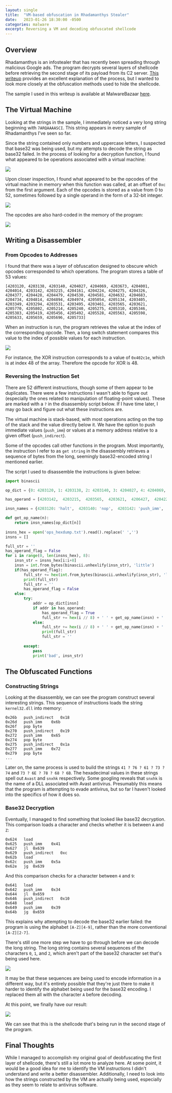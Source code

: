 ```yaml
---
layout: single
title:  "VM-based obfuscation in Rhadamanthys Stealer"
date:   2023-01-26 18:30:00 -0500
categories: malware
excerpt: Reversing a VM and decoding obfuscated shellcode
---
```


## Overview

Rhadamanthys is an infostealer that has recently been spreading through malicious Google ads. The program decrypts several layers of shellcode before retrieving the second stage of its payload from its C2 server. [This writeup](https://elis531989.medium.com/dancing-with-shellcodes-analyzing-rhadamanthys-stealer-3c4986966a88) provides an excellent explanation of the process, but I wanted to look more closely at the obfuscation methods used to hide the shellcode.

The sample I used in this writeup is available at MalwareBazaar [here](https://bazaar.abuse.ch/sample/d3308f8b8905c046fa48a7a828b1047511709ad9c7d9b7d4e67ec94083e76c39/).

## The Virtual Machine

Looking at the strings in the sample, I immediately noticed a very long string beginning with `7ARQAAAASCI`. This string appears in every sample of Rhadamanthys I've seen so far.

Since the string contained only numbers and uppercase letters, I suspected that base32 was being used, but my attempts to decode the string as base32 failed. In the process of looking for a decryption function, I found what appeared to be operations associated with a virtual machine:

![](/images/rhadamanthys/vm.png)

Upon closer inspection, I found what appeared to be the opcodes of the virtual machine in memory when this function was called, at an offset of `0xc` from the first argument. Each of the opcodes is stored as a value from 0 to 52, sometimes followed by a single operand in the form of a 32-bit integer.

![](/images/rhadamanthys/opcodes.png)

The opcodes are also hard-coded in the memory of the program:

![](/images/rhadamanthys/opcodes_struct.png)

## Writing a Disassembler

### From Opcodes to Addresses

I found that there was a layer of obfuscation designed to obscure which opcodes corresponded to which operations. The program stores a table of 53 values:

```
[4203120, 4203138, 4203140, 4204027, 4204069, 4203673, 4204001, 4204014, 4203142, 4203215, 4204161, 4204224, 4204275, 4204326, 4204377, 4204428, 4204479, 4204530, 4204581, 4204632, 4204683, 4204734, 4204814, 4204894, 4204974, 4205054, 4205134, 4203405, 4203349, 4203294, 4203531, 4203495, 4203461, 4203565, 4203621, 4205770, 4205802, 4205214, 4205240, 4205275, 4205310, 4205346, 4205383, 4205419, 4205456, 4205492, 4205528, 4205563, 4205598, 4205633, 4205659, 4205696, 4205733]
```

When an instruction is run, the program retrieves the value at the index of the corresponding opcode. Then, a long switch statement compares this value to the index of possible values for each instruction.

![](/images/rhadamanthys/vm_xor.png)

For instance, the XOR instruction corresponds to a value of `0x402c1e`, which is at index 48 of the array. Therefore the opcode for XOR is 48.

### Reversing the Instruction Set

There are 52 different instructions, though some of them appear to be duplicates. There were a few instructions I wasn't able to figure out (especially the ones related to manipulation of floating-point values). These are marked with a `?` in the disassembly script below. If I have time later, I may go back and figure out what these instructions are.

The virtual machine is stack-based, with most operations acting on the top of the stack and the value directly below it. We have the option to push immediate values (`push_imm`) or values at a memory address relative to a given offset (`push_indirect`).

Some of the opcodes call other functions in the program. Most importantly, the instruction I refer to as `get string` in the disassembly retrieves a sequence of bytes from the long, seemingly base32-encoded string I mentioned earlier.

The script I used to disassemble the instructions is given below:

```python
import binascii

op_dict = {0: 4203120, 1: 4203138, 2: 4203140, 3: 4204027, 4: 4204069, 5: 4203673, 6: 4204001, 7: 4204014, 8: 4203142, 9: 4203215, 10: 4204161, 11: 4204224, 12: 4204275, 13: 4204326, 14: 4204377, 15: 4204428, 16: 4204479, 17: 4204530, 18: 4204581, 19: 4204632, 20: 4204683, 21: 4204734, 22: 4204814, 23: 4204894, 24: 4204974, 25: 4205054, 26: 4205134, 27: 4203405, 28: 4203349, 29: 4203294, 30: 4203531, 31: 4203495, 32: 4203461, 33: 4203565, 34: 4203621, 35: 4205770, 36: 4205802, 37: 4205214, 38: 4205240, 39: 4205275, 40: 4205310, 41: 4205346, 42: 4205383, 43: 4205419, 44: 4205456, 45: 4205492, 46: 4205528, 47: 4205563, 48: 4205598, 49: 4205633, 50: 4205659, 51: 4205696, 52: 4205733}

has_operand = [4203142,  4203215,  4203565,  4203621,  4206427,  4204224,  4204275,  4204326,  4204377,  4204428,  4204479,  4204530,  4204581,  4204632,  4204683,  4204734,  4204814,  4204894,  4204974,  4205054,  4205134, 4204069, 4204027]

insn_names = {4203120: 'halt',  4203140: 'nop',  4203142: 'push_imm',  4203215: 'push_indirect',  4203294: 'load',  4203349: 'load',  4203405: 'load',  4203495: 'pop word',  4203461: 'pop dword',  4203531: 'pop byte',  4203565: 'pop_indirect',  4204101: 'call sub_402e1d',  4203673: 'get string',  4204001: '?',  4204014: 'pop',  4204027: '?',  4204069: '?',  4204161: '?',  4204224: 'jeq',  4204275: 'jne',  4204326: 'jl',  4204377: 'jle',  4204428: 'jg',  4204479: 'jge',  4204530: 'jl',  4204581: 'jle',  4204632: 'jg',  4204683: 'jge',  4204734: 'jne? [float]',  4204814: 'je? [float]',  4204894: 'jae? [float]',  4204974: 'ja? [float]',  2107902: 'jbe? [float]',  4205134: 'jb? [float]',  4205214: 'not',  4205240: 'add',  4205275: 'sub',  4205310: 'divs',  4205346: 'divu',  4205383: 'mods',  4205419: 'modu',  4205456: 'mul',  4205492: 'mul',  4205528: 'and',  4205563: 'or',  4205598: 'xor',  4205633: 'not',  4205659: 'shl',  4205696: 'asr',  4205733: 'lsr',  4205770: '?',  4205802: '?'}

def get_op_name(n):
	return insn_names[op_dict[n]]
	
insns_hex = open('ops_hexdump.txt').read().replace(' ','')
insns = []

full_str = ''
has_operand_flag = False
for i in range(0, len(insns_hex), 8):
	insn_str = insns_hex[i:i+8]
	insn = int.from_bytes(binascii.unhexlify(insn_str), 'little')
	if(has_operand_flag):
		full_str += hex(int.from_bytes(binascii.unhexlify(insn_str), 'little'))
		print(full_str)
		full_str = ''
		has_operand_flag = False
	else:
		try:
			addr = op_dict[insn]
			if addr in has_operand: 
				has_operand_flag = True
				full_str += hex(i // 8) + '	' + get_op_name(insn) + '	'
			else:
				full_str += hex(i // 8) + '	' + get_op_name(insn) + '	'
				print(full_str)
				full_str = ''
			
		except:
			pass
			print('bad', insn_str)
```

## The Obfuscated Functions

### Constructing Strings

Looking at the disassembly, we can see the program construct several interesting strings. This sequence of instructions loads the string `kernel32.dll` into memory:

```
0x26b	push_indirect	0x18
0x26d	push_imm	0x6b
0x26f	pop byte	
0x270	push_indirect	0x19
0x272	push_imm	0x65
0x274	pop byte	
0x275	push_indirect	0x1a
0x277	push_imm	0x72
0x279	pop byte	
...
```
Later on, the same process is used to build the strings `41 ? 76 ? 61 ? 73 ? 74` and `73 ? 6E ? 78 ? 68 ? 6B`. The hexadecimal values in these strings spell out `Avast` and `snxhk` respectively. Some googling reveals that `snxhk` is the name of a DLL associated with Avast antivirus. Presumably this means that the program is attempting to evade antivirus, but so far I haven't looked into the specifics of how it does so.

### Base32 Decryption

Eventually, I managed to find something that looked like base32 decryption. This comparison loads a character and checks whether it is between `A` and `Z`:

```
0x624	load	
0x625	push_imm	0x41
0x627	jl	0x639
0x629	push_indirect	0xc
0x62b	load	
0x62c	push_imm	0x5a
0x62e	jg	0x639
```

And this comparison checks for a character between `4` and `9`:

```
0x641	load	
0x642	push_imm	0x34
0x644	jl	0x659
0x646	push_indirect	0x10
0x648	load	
0x649	push_imm	0x39
0x64b	jg	0x659
```

This explains why attempting to decode the base32 earlier failed: the program is using the alphabet `[A-Z][4-9]`, rather than the more conventional `[A-Z][2-7]`.

There's still one more step we have to go through before we can decode the long string. The long string contains several sequences of the characters `0`, `1`, and `2`, which aren't part of the base32 character set that's being used here. 

![](/images/rhadamanthys/invalid_chars.png)

It may be that these sequences are being used to encode information in a different way, but it's entirely possible that they're just there to make it harder to identify the alphabet being used for the base32 encoding. I replaced them all with the character `A` before decoding.

At this point, we finally have our result:

![](/images/rhadamanthys/decoded_b32.png)

We can see that this is the shellcode that's being run in the second stage of the program.

## Final Thoughts

While I managed to accomplish my original goal of deobfuscating the first layer of shellcode, there's still a lot more to analyze here. At some point, it would be a good idea for me to identify the VM instructions I didn't understand and write a better disassembler. Additionally, I need to look into how the strings constructed by the VM are actually being used, especially as they seem to relate to antivirus software.


